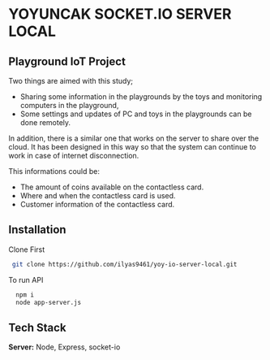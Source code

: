 
# YOYUNCAK SOCKET.IO SERVER LOCAL

## Playground IoT Project

Two things are aimed with this study;
- Sharing some information in the playgrounds by the toys and monitoring computers in the playground,
- Some settings and updates of PC and toys in the playgrounds can be done remotely.

In addition, there is a similar one that works on the server to share over the cloud. It has been designed in this way so that the system can continue to work in case of internet disconnection.

This informations could be:
- The amount of coins available on the contactless card.
- Where and when the contactless card is used.
- Customer information of the contactless card.

## Installation
Clone First
```bash
 git clone https://github.com/ilyas9461/yoy-io-server-local.git
```

To run API

```bash
  npm i
  node app-server.js
```


 ## Tech Stack

**Server:** Node, Express, socket-io   

